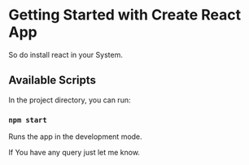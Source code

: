 # Getting Started with Create React App

So do install react in your System.

## Available Scripts

In the project directory, you can run:

### `npm start`

Runs the app in the development mode.

If You have any query just let me know.
